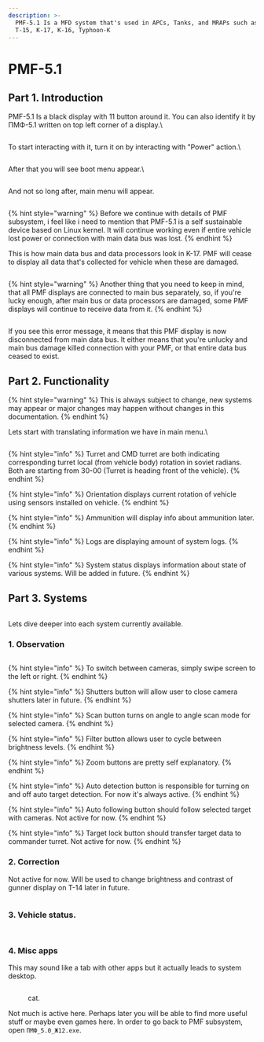 ```yaml
---
description: >-
  PMF-5.1 Is a MFD system that's used in APCs, Tanks, and MRAPs such as  T-14,
  T-15, K-17, K-16, Typhoon-K
---
```


# PMF-5.1



## Part 1. Introduction

PMF-5.1 Is a black display with 11 button around it. You can also identify it by ПМФ-5.1 written on top left corner of a display.\


<figure><img src="../../../.gitbook/assets/image (202).png" alt=""><figcaption></figcaption></figure>

To start interacting with it, turn it on by interacting with "Power" action.\


<figure><img src="../../../.gitbook/assets/image (203).png" alt=""><figcaption></figcaption></figure>

After that you will see boot menu appear.\


<figure><img src="../../../.gitbook/assets/image (204).png" alt=""><figcaption></figcaption></figure>

And not so long after, main menu will appear.

<figure><img src="../../../.gitbook/assets/image (205).png" alt=""><figcaption></figcaption></figure>

{% hint style="warning" %}
Before we continue with details of PMF subsystem, i feel like i need to mention that PMF-5.1 is a self sustainable device based on Linux kernel. It will continue working even if entire vehicle lost power or connection with main data bus was lost.
{% endhint %}

This is how main data bus and data processors look in K-17. PMF will cease to display all data that's collected for vehicle when these are damaged.

<figure><img src="../../../.gitbook/assets/image (206).png" alt=""><figcaption></figcaption></figure>

{% hint style="warning" %}
Another thing that you need to keep in mind, that all PMF displays are connected to main bus separately, so, if you're lucky enough, after main bus or data processors are damaged, some PMF displays will continue to receive data from it.&#x20;
{% endhint %}

<figure><img src="../../../.gitbook/assets/image (214).png" alt=""><figcaption></figcaption></figure>

If you see this error message, it means that this PMF display is now disconnected from main data bus. It either means that you're unlucky and main bus damage killed connection with your PMF, or that entire data bus ceased to exist.

## Part 2. Functionality

{% hint style="warning" %}
This is always subject to change, new systems may appear or major changes may happen without changes in this documentation.
{% endhint %}

Lets start with translating information we have in main menu.\


<figure><img src="../../../.gitbook/assets/image (207).png" alt=""><figcaption></figcaption></figure>

{% hint style="info" %}
Turret and CMD turret are both indicating corresponding turret local (from vehicle body) rotation in soviet radians. Both are starting from 30-00 (Turret is heading front of the vehicle).
{% endhint %}

{% hint style="info" %}
Orientation displays current rotation of vehicle using sensors installed on vehicle.
{% endhint %}

{% hint style="info" %}
Ammunition will display info about ammunition later.
{% endhint %}

{% hint style="info" %}
Logs are displaying amount of system logs.
{% endhint %}

{% hint style="info" %}
System status displays information about state of various systems. Will be added in future.
{% endhint %}

## Part 3. Systems

<figure><img src="../../../.gitbook/assets/image (208).png" alt=""><figcaption></figcaption></figure>

Lets dive deeper into each system currently available.

### 1. Observation

<figure><img src="../../../.gitbook/assets/image (209).png" alt=""><figcaption></figcaption></figure>

{% hint style="info" %}
To switch between cameras, simply swipe screen to the left or right.
{% endhint %}

{% hint style="info" %}
Shutters button will allow user to close camera shutters later in future.
{% endhint %}

{% hint style="info" %}
Scan button turns on angle to angle scan mode for selected camera.
{% endhint %}

{% hint style="info" %}
Filter button allows user to cycle between brightness levels.
{% endhint %}

{% hint style="info" %}
Zoom buttons are pretty self explanatory.
{% endhint %}

{% hint style="info" %}
Auto detection button is responsible for turning on and off auto target detection. For now it's always active.
{% endhint %}

{% hint style="info" %}
Auto following button should follow selected target with cameras. Not active for now.
{% endhint %}

{% hint style="info" %}
Target lock button should transfer target data to commander turret. Not active for now.
{% endhint %}

### 2. Correction

Not active for now. Will be used to change brightness and contrast of gunner display on T-14 later in future.

<figure><img src="../../../.gitbook/assets/image (210).png" alt=""><figcaption></figcaption></figure>

### 3. Vehicle status.

<figure><img src="../../../.gitbook/assets/image (211).png" alt=""><figcaption></figcaption></figure>

<figure><img src="../../../.gitbook/assets/image (212).png" alt=""><figcaption></figcaption></figure>

### 4. Misc apps

This may sound like a tab with other apps but it actually leads to system desktop.&#x20;

<figure><img src="../../../.gitbook/assets/image (213).png" alt=""><figcaption><p>cat.</p></figcaption></figure>

Not much is active here. Perhaps later you will be able to find more useful stuff or maybe even games here. In order to go back to PMF subsystem, open `ПМФ_5.0_Ж12.exe`.



##
